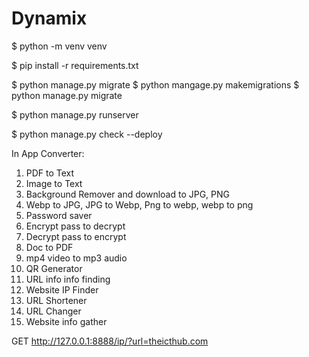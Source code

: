 # Dynamix

<!-- Installing  -->
$ python -m venv venv

$ pip install -r requirements.txt

$ python manage.py migrate
$ python mangage.py makemigrations
$ python manage.py migrate

$ python manage.py runserver


<!-- SECURITY -->
$ python manage.py check --deploy



In App Converter:
1. PDF to Text
2. Image to Text
3. Background Remover and download to JPG, PNG
4. Webp to JPG, JPG to Webp, Png to webp, webp to png
5. Password saver
6. Encrypt pass to decrypt
7. Decrypt pass to encrypt
8. Doc to PDF
9. mp4 video to mp3 audio
10. QR Generator
11. URL info info finding
11. Website IP Finder
12. URL Shortener
13. URL Changer
14. Website info gather
    



GET http://127.0.0.1:8888/ip/?url=theicthub.com
